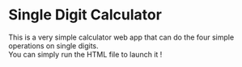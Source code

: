 # Single Digit Calculator

This is a very simple calculator web app that can do the four simple operations on single digits.  
You can simply run the HTML file to launch it !